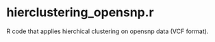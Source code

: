 # hierclustering_opensnp.r 
 R code that applies hierchical clustering on opensnp data (VCF format).
